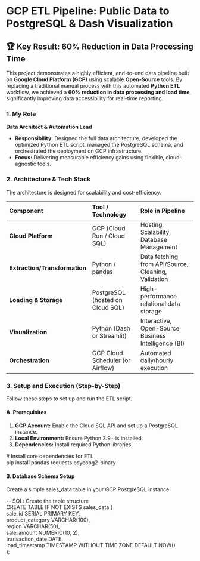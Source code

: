 # **GCP ETL Pipeline: Public Data to PostgreSQL & Dash Visualization**

## **🏆 Key Result: 60% Reduction in Data Processing Time**

This project demonstrates a highly efficient, end-to-end data pipeline built on **Google Cloud Platform (GCP)** using scalable **Open-Source** tools. By replacing a traditional manual process with this automated **Python ETL** workflow, we achieved a **60% reduction in data processing and load time**, significantly improving data accessibility for real-time reporting.

### **1\. My Role**

**Data Architect & Automation Lead**

* **Responsibility:** Designed the full data architecture, developed the optimized Python ETL script, managed the PostgreSQL schema, and orchestrated the deployment on GCP infrastructure.  
* **Focus:** Delivering measurable efficiency gains using flexible, cloud-agnostic tools.

### **2\. Architecture & Tech Stack**

The architecture is designed for scalability and cost-efficiency.

| Component | Tool / Technology | Role in Pipeline |
| :---- | :---- | :---- |
| **Cloud Platform** | GCP (Cloud Run / Cloud SQL) | Hosting, Scalability, Database Management |
| **Extraction/Transformation** | Python / pandas | Data fetching from API/Source, Cleaning, Validation |
| **Loading & Storage** | PostgreSQL (hosted on Cloud SQL) | High-performance relational data storage |
| **Visualization** | Python (Dash or Streamlit) | Interactive, Open-Source Business Intelligence (BI) |
| **Orchestration** | GCP Cloud Scheduler (or Airflow) | Automated daily/hourly execution |

### **3\. Setup and Execution (Step-by-Step)**

Follow these steps to set up and run the ETL script.

#### **A. Prerequisites**

1. **GCP Account:** Enable the Cloud SQL API and set up a PostgreSQL instance.  
2. **Local Environment:** Ensure Python 3.9+ is installed.  
3. **Dependencies:** Install required Python libraries.

\# Install core dependencies for ETL  
pip install pandas requests psycopg2-binary 

#### **B. Database Schema Setup**

Create a simple sales\_data table in your GCP PostgreSQL instance.

\-- SQL: Create the table structure  
CREATE TABLE IF NOT EXISTS sales\_data (  
    sale\_id SERIAL PRIMARY KEY,  
    product\_category VARCHAR(100),  
    region VARCHAR(50),  
    sale\_amount NUMERIC(10, 2),  
    transaction\_date DATE,  
    load\_timestamp TIMESTAMP WITHOUT TIME ZONE DEFAULT NOW()  
);  
